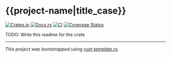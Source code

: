 # {{project-name|title_case}}

[![Crates.io](https://img.shields.io/crates/v/{{project-name}}.svg)](https://crates.io/crates/{{project-name}})
[![Docs.rs](https://docs.rs/{{project-name}}/badge.svg)](https://docs.rs/{{project-name}})
[![CI](https://github.com/{{gh_username}}/{{project-name}}/workflows/CI/badge.svg)](https://github.com/{{gh_username}}/{{project-name}}/actions)
[![Coverage Status](https://coveralls.io/repos/github/{{gh_username}}/{{project-name}}/badge.svg?branch=main)](https://coveralls.io/github/{{gh_username}}/{{project-name}}?branch=main)

TODO: Write this readme for the crate

---
*This project was bootstrapped using [rust-template.rs].*

[rust-template.rs]:https://github.com/taurr/rust-template-rs
